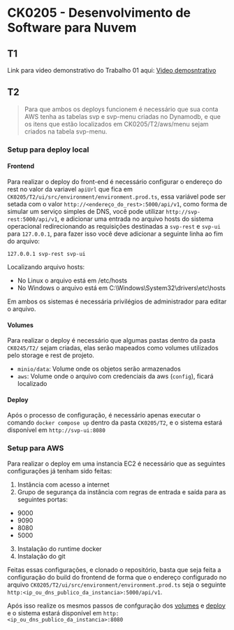 # CK0205 - Desenvolvimento de Software para Nuvem

## T1
Link para video demonstrativo do Trabalho 01 aqui: [Video demosntrativo](https://#)

## T2

> Para que ambos os deploys funcionem é necessário que sua conta AWS tenha as tabelas svp e svp-menu criadas no Dynamodb, e que os itens que estão localizados em CK0205/T2/aws/menu sejam criados na tabela svp-menu.

### Setup para deploy local

#### Frontend 

Para realizar o deploy do front-end é necessário configurar o endereço do rest no valor da variavel `apiUrl` que fica em `CK0205/T2/ui/src/environment/environment.prod.ts`, essa variável pode ser setada com o valor `http://<endereço_do_rest>:5000/api/v1`, como forma de simular um serviço simples de DNS, você pode utilizar `http://svp-rest:5000/api/v1`, e adicionar uma entrada no arquivo hosts do sistema operacional redirecionando as requisições destinadas a `svp-rest` e `svp-ui` para `127.0.0.1`, para fazer isso você deve adicionar a seguinte linha ao fim do arquivo:

```
127.0.0.1 svp-rest svp-ui
```

Localizando arquivo hosts:

- No Linux o arquivo está em /etc/hosts 
- No Windows o arquivo está em C:\Windows\System32\drivers\etc\hosts

Em ambos os sistemas é necessária privilégios de administrador para editar o arquivo.

#### Volumes

Para realizar o deploy é necessário que algumas pastas dentro da pasta `CK0245/T2/` sejam criadas, elas serão mapeados como volumes utilizados pelo storage e rest de projeto.

- `minio/data`: Volume onde os objetos serão armazenados
-  `aws`: Volume onde o arquivo com credenciais da aws (`config`), ficará localizado 

#### Deploy

Após o processo de configuração, é necessário apenas executar o comando `docker compose up` dentro da pasta `CK0205/T2`, e o sistema estará disponível em `http://svp-ui:8080`

### Setup para AWS

Para realizar o deploy em uma instancia EC2 é necessário que as seguintes configurações já tenham sido feitas:

1. Instância com acesso a internet
2. Grupo de segurança da instância com regras de entrada e saída para as seguintes portas:
- 9000
- 9090
- 8080
- 5000
3. Instalação do runtime docker
4. Instalação do git

Feitas essas configurações, e clonado o repositório, basta que seja feita a configuração do build do frontend de forma que o endereço configurado no arquivo `CK0205/T2/ui/src/environment/environment.prod.ts` seja o seguinte `http:<ip_ou_dns_publico_da_instancia>:5000/api/v1`.

Após isso realize os mesmos passos de confguração dos [volumes](#volumes) e [deploy](#deploy) e o sistema estará disponível em `http:<ip_ou_dns_publico_da_instancia>:8080`